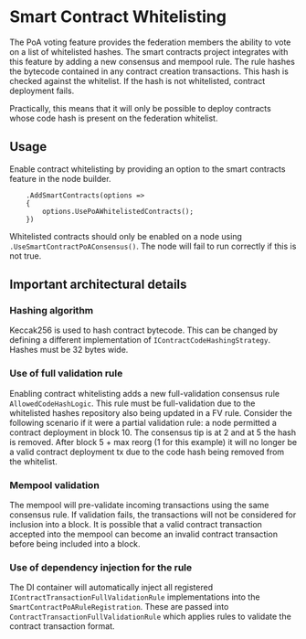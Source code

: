# Smart Contract Whitelisting

The PoA voting feature provides the federation members the ability to vote on a list of whitelisted hashes. The smart contracts project integrates with this feature by adding a new consensus and mempool rule. The rule hashes the bytecode contained in any contract creation transactions. This hash is checked against the whitelist. If the hash is not whitelisted, contract deployment fails.

Practically, this means that it will only be possible to deploy contracts whose code hash is present on the federation whitelist.

## Usage

Enable contract whitelisting by providing an option to the smart contracts feature in the node builder.

```
    .AddSmartContracts(options =>
    {
        options.UsePoAWhitelistedContracts();
    })
```

Whitelisted contracts should only be enabled on a node using `.UseSmartContractPoAConsensus()`. The node will fail to run correctly if this is not true.

## Important architectural details

### Hashing algorithm
Keccak256 is used to hash contract bytecode. This can be changed by defining a different implementation of `IContractCodeHashingStrategy`. Hashes must be 32 bytes wide.

### Use of full validation rule
Enabling contract whitelisting adds a new full-validation consensus rule `AllowedCodeHashLogic`. This rule must be full-validation due to the whitelisted hashes repository also being updated in a FV rule. Consider the following scenario if it were a partial validation rule: a node permitted a contract deployment in block 10. The consensus tip is at 2 and at 5 the hash is removed. After block 5 + max reorg (1 for this example) it will no longer be a valid contract deployment tx due to the code hash being removed from the whitelist.

### Mempool validation
The mempool will pre-validate incoming transactions using the same consensus rule. If validation fails, the transactions will not be considered for inclusion into a block. It is possible that a valid contract transaction accepted into the mempool can become an invalid contract transaction before being included into a block.

### Use of dependency injection for the rule
The DI container will automatically inject all registered `IContractTransactionFullValidationRule` implementations into the `SmartContractPoARuleRegistration`. These are passed into `ContractTransactionFullValidationRule` which applies rules to validate the contract transaction format.
